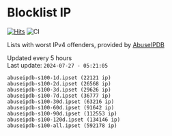 # Blocklist IP

[![Hits](https://hits.seeyoufarm.com/api/count/incr/badge.svg?url=https%3A%2F%2Fgithub.com%2Fborestad%2Fblocklist-ip%2F&count_bg=%2379C83D&title_bg=%23555555&icon=&icon_color=%23E7E7E7&title=hits&edge_flat=false)](https://hits.seeyoufarm.com)  ![CI](https://img.shields.io/github/workflow/status/borestad/blocklist-ip/CI?style=flat-square)

Lists with worst IPv4 offenders, provided by [AbuseIPDB](https://www.abuseipdb.com/)

<!-- FOOTER-PLACEHOLDER -->
Updated every 5 hours<br>
Last update: `2024-07-27 - 05:21:05`
```
abuseipdb-s100-1d.ipset (22121 ip)
abuseipdb-s100-2d.ipset (26568 ip)
abuseipdb-s100-3d.ipset (29626 ip)
abuseipdb-s100-7d.ipset (36777 ip)
abuseipdb-s100-30d.ipset (63216 ip)
abuseipdb-s100-60d.ipset (91642 ip)
abuseipdb-s100-90d.ipset (112553 ip)
abuseipdb-s100-120d.ipset (134146 ip)
abuseipdb-s100-all.ipset (592178 ip)
```
